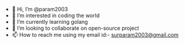 - 👋 Hi, I’m @param2003
- 👀 I’m interested in coding the world
- 🌱 I’m currently learning golang
- 💞️ I’m looking to collaborate on open-source project
- 📫 How to reach me using my email id:- surparam2003@gmail.com

<!---
param2003/param2003 is a ✨ special ✨ repository because its `README.md` (this file) appears on your GitHub profile.
You can click the Preview link to take a look at your changes.
--->
